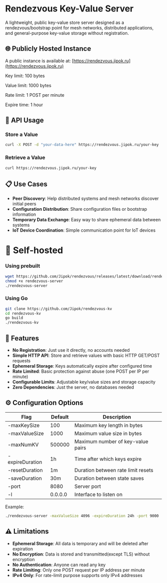 # Rendezvous Key-Value Server

A lightweight, public key-value store server designed as a rendezvous/bootstrap point for mesh networks, distributed applications, and general-purpose key-value storage without registration.

## 🌐 Publicly Hosted Instance

A public instance is available at: [https://rendezvous.jipok.ru](https://rendezvous.jipok.ru)

Key limit: 100 bytes

Value limit: 1000 bytes

Rate limit: 1 POST per minute

Expire time: 1 hour

## 🚀 API Usage

### Store a Value

```bash
curl -X POST -d "your-data-here" https://rendezvous.jipok.ru/your-key
```

### Retrieve a Value

```bash
curl https://rendezvous.jipok.ru/your-key
```

## 📋 Use Cases

- **Peer Discovery**: Help distributed systems and mesh networks discover initial peers
- **Configuration Distribution**: Share configuration files or bootstrap information
- **Temporary Data Exchange**: Easy way to share ephemeral data between systems
- **IoT Device Coordination**: Simple communication point for IoT devices

# 🔧 Self-hosted

### Using prebuilt

```bash
wget https://github.com/Jipok/rendezvous/releases/latest/download/rendezvous-server
chmod +x rendezvous-server
./rendezvous-server
```

### Using Go

```bash
git clone https://github.com/Jipok/rendezvous-kv
cd rendezvous-kv
go build
./rendezvous-kv
```

## 🔑 Features

- **No Registration**: Just use it directly, no accounts needed
- **Simple HTTP API**: Store and retrieve values with basic HTTP GET/POST requests
- **Ephemeral Storage**: Keys automatically expire after configured time
- **Rate Limited**: Basic protection against abuse (one POST per IP per minute)
- **Configurable Limits**: Adjustable key/value sizes and storage capacity
- **Zero Dependencies**: Just the server, no databases needed


## ⚙️ Configuration Options

| Flag            | Default        | Description                                  |
|-----------------|----------------|----------------------------------------------|
| -maxKeySize     | 100            | Maximum key length in bytes                  |
| -maxValueSize   | 1000           | Maximum value size in bytes                  |
| -maxNumKV       | 500000         | Maximum number of key-value pairs            |
| -expireDuration | 1h             | Time after which keys expire                 |
| -resetDuration  | 1m             | Duration between rate limit resets           |
| -saveDuration   | 30m            | Duration between state saves                 |
| -port           | 8080           | Server port                                  |
| -l              | 0.0.0.0        | Interface to listen on                       |

Example:

```bash
./rendezvous-server -maxValueSize 4096 -expireDuration 24h -port 9000
```

## ⚠️ Limitations

- **Ephemeral Storage**: All data is temporary and will be deleted after expiration
- **No Encryption**: Data is stored and transmitted(except TLS) without encryption
- **No Authentication**: Anyone can read any key
- **Rate Limiting**: Only one POST request per IP address per minute
- **IPv4 Only**: For rate-limit purpose supports only IPv4 addresses

